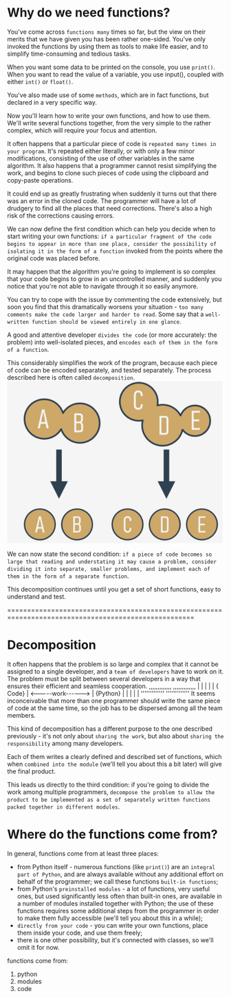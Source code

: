 # Why do we need functions?
You've come across `functions many` times so far, but the view on their merits that we have given you has been rather one-sided. You've only invoked the functions by using them as tools to make life easier, and to simplify time-consuming and tedious tasks.

When you want some data to be printed on the console, you use `print()`. When you want to read the value of a variable, you use input(), coupled with either `int()` or `float()`.

You've also made use of some `methods`, which are in fact functions, but declared in a very specific way.

Now you'll learn how to write your own functions, and how to use them. We'll write several functions together, from the very simple to the rather complex, which will require your focus and attention.


It often happens that a particular piece of code is `repeated many times in your program`. It's repeated either literally, or with only a few minor modifications, consisting of the use of other variables in the same algorithm. It also happens that a programmer cannot resist simplifying the work, and begins to clone such pieces of code using the clipboard and copy-paste operations.

It could end up as greatly frustrating when suddenly it turns out that there was an error in the cloned code. The programmer will have a lot of drudgery to find all the places that need corrections. There's also a high risk of the corrections causing errors.

We can now define the first condition which can help you decide when to start writing your own functions: `if a particular fragment of the code begins to appear in more than one place, consider the possibility of isolating it in the form of a function` invoked from the points where the original code was placed before.


It may happen that the algorithm you're going to implement is so complex that your code begins to grow in an uncontrolled manner, and suddenly you notice that you're not able to navigate through it so easily anymore.

You can try to cope with the issue by commenting the code extensively, but soon you find that this dramatically worsens your situation - `too many comments make the code larger and harder to read`. Some say that a `well-written function should be viewed entirely in one glance`.

A good and attentive developer `divides the code` (or more accurately: the problem) into well-isolated pieces, and `encodes each of them in the form of a function`.

This considerably simplifies the work of the program, because each piece of code can be encoded separately, and tested separately. The process described here is often called `decomposition`.
<img src="img/functions.png">

We can now state the second condition: `if a piece of code becomes so large that reading and understating it may cause a problem, consider dividing it into separate, smaller problems, and implement each of them in the form of a separate function`.

This decomposition continues until you get a set of short functions, easy to understand and test.

=====================================================================================================
# Decomposition
It often happens that the problem is so large and complex that it cannot be assigned to a single developer, and a `team of developers` have to work on it. The problem must be split between several developers in a way that ensures their efficient and seamless cooperation.
,,,,,,,,,,,,,                   ,,,,,,,,,,,,,
|           |                   |           |
|  { Code}  | <-----work------> | {Python}  |
|           |                   |           |
'''''''''''''                   '''''''''''''
It seems inconceivable that more than one programmer should write the same piece of code at the same time, so the job has to be dispersed among all the team members.

This kind of decomposition has a different purpose to the one described previously - it's not only about `sharing the work`, but also about `sharing the responsibility` among many developers.

Each of them writes a clearly defined and described set of functions, which when `combined into the module` (we'll tell you about this a bit later) will give the final product.

This leads us directly to the third condition: if you're going to divide the work among multiple programmers, `decompose the problem to allow the product to be implemented as a set of separately written functions packed together in different modules`.

# Where do the functions come from?
In general, functions come from at least three places:

  - from Python itself - numerous functions (like `print()`) are an `integral part of Python`, and are always available without any additional effort on behalf of the programmer; we call these functions `built-in functions`;
  - from Python's `preinstalled modules` - a lot of functions, very useful ones, but used significantly less often than built-in ones, are available in a number of modules installed together with Python; the use of these functions requires some additional steps from the programmer in order to make them fully accessible (we'll tell you about this in a while);
  - `directly from your code` - you can write your own functions, place them inside your code, and use them freely;
  - there is one other possibility, but it's connected with classes, so we'll omit it for now.

functions come from:
   1. python
   2. modules
   3. code